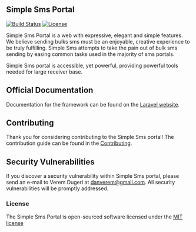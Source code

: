 ## Simple Sms Portal

[![Build Status](https://travis-ci.org/laravel/framework.svg)](https://travis-ci.org/laravel/framework)
[![License](https://poser.pugx.org/laravel/framework/license.svg)](https://packagist.org/packages/laravel/framework)

Simple Sms Portal is a web  with expressive, elegant  and simple features. We believe sending bulks sms  must be an enjoyable, creative experience to be truly fulfilling. Simple Sms attempts to take the pain out of bulk sms sending by easing common tasks used in the majority of sms portals.

Simple Sms portal is accessible, yet powerful, providing powerful tools needed for large receiver base.

## Official Documentation

Documentation for the framework can be found on the [Laravel website](http://laravel.com/docs).

## Contributing

Thank you for considering contributing to the Simple Sms portal! The contribution guide can be found in the [Contributing](CONTRIBUTING.md).

## Security Vulnerabilities

If you discover a security vulnerability within Simple Sms portal, please send an e-mail to Verem Dugeri at danverem@gmail.com. All security vulnerabilities will be promptly addressed.

### License

The Simple Sms Portal is open-sourced software licensed under the [MIT license](http://opensource.org/licenses/MIT)

